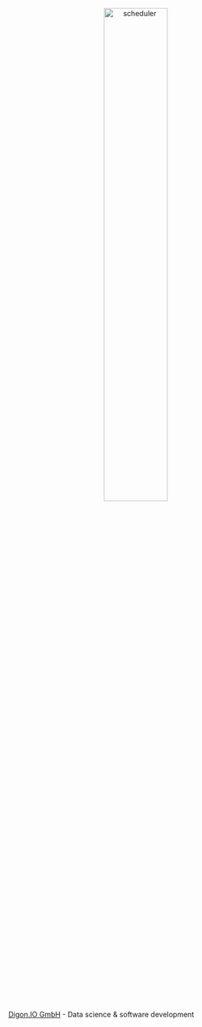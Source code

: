 </br>
<div align="center">
  <a href="https://digon.io">
    <img alt="scheduler" src="https://digon.io/landing/img/digon_name_right_grey.svg" width="50%">
  </a>
</div>
</br>

[Digon.IO GmbH](https://github.com/DigonIO) - Data science & software development
